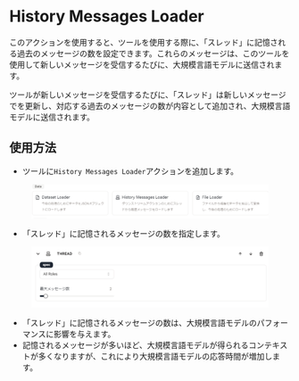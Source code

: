 # History Messages Loader

このアクションを使用すると、ツールを使用する際に、「スレッド」に記憶される過去のメッセージの数を設定できます。これらのメッセージは、このツールを使用して新しいメッセージを受信するたびに、大規模言語モデルに送信されます。

ツールが新しいメッセージを受信するたびに、「スレッド」は新しいメッセージでを更新し、対応する過去のメッセージの数が内容として追加され、大規模言語モデルに送信されます。

## 使用方法

- ツールに`History Messages Loader`アクションを追加します。

<figure><img src="../../../../images/screenshot-20240627-162438.png"></figure>
  
* 「スレッド」に記憶されるメッセージの数を指定します。

<figure><img src="../../../../images/screenshot-20240627-162608.png"></figure>

- 「スレッド」に記憶されるメッセージの数は、大規模言語モデルのパフォーマンスに影響を与えます。
- 記憶されるメッセージが多いほど、大規模言語モデルが得られるコンテキストが多くなりますが、これにより大規模言語モデルの応答時間が増加します。
